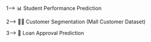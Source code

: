1--> 📊 Student Performance Prediction

2--> 🙋‍♂️ Customer Segmentation (Mall Customer Dataset)

3--> 💱 Loan Approval Prediction

